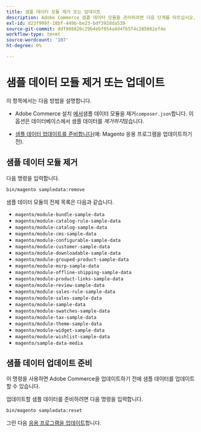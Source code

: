 ```yaml
---
title: 샘플 데이터 모듈 제거 또는 업데이트
description: Adobe Commerce 샘플 데이터 모듈을 관리하려면 다음 단계를 따르십시오.
exl-id: d23f999f-18bf-449b-be23-bdf392dda539
source-git-commit: ddf988826c29b4ebf054a4d4fb5f4c285662ef4e
workflow-type: tm+mt
source-wordcount: '107'
ht-degree: 0%

---
```


# 샘플 데이터 모듈 제거 또는 업데이트

이 항목에서는 다음 방법을 설명합니다.

* Adobe Commerce 설치 [에서 &#x200B;](#remove-sample-data-modules)샘플 데이터 모듈을 제거`composer.json`합니다. 이 옵션은 데이터베이스에서 샘플 데이터를 *제거하지*&#x200B;않습니다.

* [샘플 데이터 업데이트를 준비합니다](#prepare-to-update-sample-data)(예: Magento 응용 프로그램을 업데이트하기 전).

## 샘플 데이터 모듈 제거

다음 명령을 입력합니다.

```bash
bin/magento sampledata:remove
```

샘플 데이터 모듈의 전체 목록은 다음과 같습니다.

* `magento/module-bundle-sample-data`
* `magento/module-catalog-rule-sample-data`
* `magento/module-catalog-sample-data`
* `magento/module-cms-sample-data`
* `magento/module-configurable-sample-data`
* `magento/module-customer-sample-data`
* `magento/module-downloadable-sample-data`
* `magento/module-grouped-product-sample-data`
* `magento/module-msrp-sample-data`
* `magento/module-offline-shipping-sample-data`
* `magento/module-product-links-sample-data`
* `magento/module-review-sample-data`
* `magento/module-sales-rule-sample-data`
* `magento/module-sales-sample-data`
* `magento/module-sample-data`
* `magento/module-swatches-sample-data`
* `magento/module-tax-sample-data`
* `magento/module-theme-sample-data`
* `magento/module-widget-sample-data`
* `magento/module-wishlist-sample-data`
* `magento/sample-data-media`

## 샘플 데이터 업데이트 준비

이 명령을 사용하면 Adobe Commerce을 업데이트하기 전에 샘플 데이터를 업데이트할 수 있습니다.

업데이트할 샘플 데이터를 준비하려면 다음 명령을 입력합니다.

```bash
bin/magento sampledata:reset
```

그런 다음 [응용 프로그램을 업데이트](../tutorials/uninstall.md#update-the-application)합니다.
